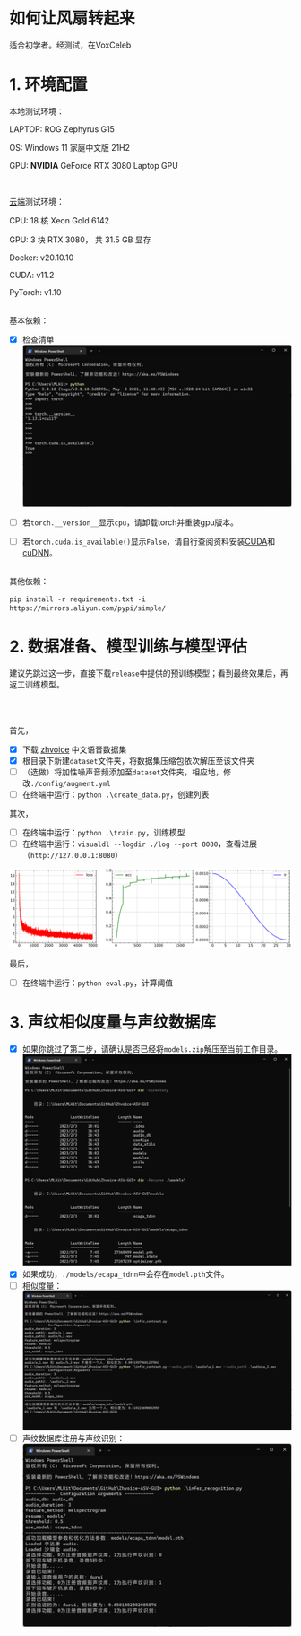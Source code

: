 # 如何让风扇转起来
适合初学者。经测试，在VoxCeleb

# 1. 环境配置
本地测试环境：

LAPTOP: ROG Zephyrus G15

OS: Windows 11 家庭中文版 21H2

GPU: **NVIDIA** GeForce RTX 3080 Laptop GPU

<br/>

[云端](https://featurize.cn?s=cec3c4645c8c4946ba70369eb99d5529)测试环境：

CPU: 18 核 Xeon Gold 6142

GPU: 3 块 RTX 3080， 共 31.5 GB 显存

Docker: v20.10.10

CUDA: v11.2

PyTorch: v1.10

<br/>
基本依赖：

- [x] 检查清单
![img](DURUII/res/torch.png)
- [ ] 若`torch.__version__`显示`cpu`，请卸载torch并重装gpu版本。

- [ ] 若`torch.cuda.is_available()`显示`False`，请自行查阅资料安装[CUDA](https://developer.nvidia.com/cuda-downloads)和[cuDNN](https://developer.nvidia.com/rdp/cudnn-download)。


<br/>
其他依赖：

```shell
pip install -r requirements.txt -i https://mirrors.aliyun.com/pypi/simple/
```

# 2. 数据准备、模型训练与模型评估
建议先跳过这一步，直接下载`release`中提供的预训练模型；看到最终效果后，再返工训练模型。

<br/>
<br/>

首先，

- [x] 下载 [zhvoice](https://github.com/fighting41love/zhvoice) 中文语音数据集
- [x] 根目录下新建`dataset`文件夹，将数据集压缩包依次解压至该文件夹
- [ ] （选做）将加性噪声音频添加至`dataset`文件夹，相应地，修改`./config/augment.yml`
- [ ] 在终端中运行：`python .\create_data.py`，创建列表

其次，

- [ ] 在终端中运行：`python .\train.py`，训练模型
- [ ] 在终端中运行：`visualdl --logdir ./log --port 8080`，查看进展（`http://127.0.0.1:8080`）

![](DURUII/res/res.svg)

最后，

- [ ] 在终端中运行：`python eval.py`，计算阈值

# 3. 声纹相似度量与声纹数据库
- [x] 如果你跳过了第二步，请确认是否已经将`models.zip`解压至当前工作目录。
![img](DURUII/res/models.png)
- [x] 如果成功，`./models/ecapa_tdnn`中会存在`model.pth`文件。
- [ ] 相似度量：
![img](DURUII/res/contrast.png)
- [ ] 声纹数据库注册与声纹识别：
![img](DURUII/res/recg.png)